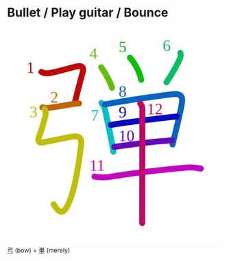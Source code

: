 # Bullet / Play guitar / Bounce
![5f3e](Kanji/kanji-colorize/5f3e.svg)
[弓](Kanji/kanji-dict/弓.md) (bow) + [単](Kanji/kanji-dict/単.md) (merely) 